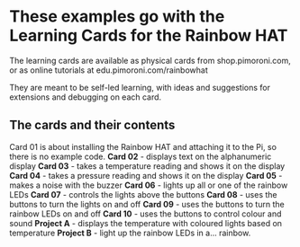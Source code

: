 # These examples go with the Learning Cards for the Rainbow HAT

The learning cards are available as physical cards from shop.pimoroni.com, or as online tutorials at edu.pimoroni.com/rainbowhat

They are meant to be self-led learning, with ideas and suggestions for extensions and debugging on each card.

## The cards and their contents

Card 01 is about installing the Rainbow HAT and attaching it to the Pi, so there is no example code.
**Card 02** - displays text on the alphanumeric display 
**Card 03** - takes a temperature reading and shows it on the display
**Card 04** - takes a pressure reading and shows it on the display
**Card 05** - makes a noise with the buzzer
**Card 06** - lights up all or one of the rainbow LEDs
**Card 07** - controls the lights above the buttons
**Card 08** - uses the buttons to turn the lights on and off
**Card 09** - uses the buttons to turn the rainbow LEDs on and off
**Card 10** - uses the buttons to control colour and sound
**Project A** - displays the temperature with coloured lights based on temperature
**Project B** - light up the rainbow LEDs in a... rainbow.
